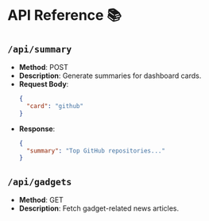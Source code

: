 # API Reference 📚

## `/api/summary`
- **Method**: POST
- **Description**: Generate summaries for dashboard cards.
- **Request Body**:
  ```json
  {
    "card": "github"
  }
  ```
- **Response**:
  ```json
  {
    "summary": "Top GitHub repositories..."
  }
  ```

## `/api/gadgets`
- **Method**: GET
- **Description**: Fetch gadget-related news articles.
